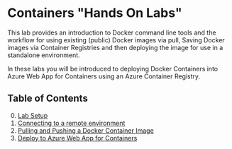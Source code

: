 ﻿# Containers "Hands On Labs"

This lab provides an introduction to Docker command line tools and the workflow for using existing (public) Docker images via pull, Saving Docker images via Container Registries and then deploying the image for use in a standalone environment.

In these labs you will be introduced to deploying Docker Containers into Azure Web App for Containers using an Azure Container Registry.

## Table of Contents

0. [Lab Setup](00_Lab_Setup.md)
1. [Connecting to a remote environment](01_Connecting_to_a_remote_environment.md)
2. [Pulling and Pushing a Docker Container Image](02_Pull_push_a_docker_container_image.md)
3. [Deploy to Azure Web App for Containers](04_Deploy_to_Azure_web_app_for_containers.md)